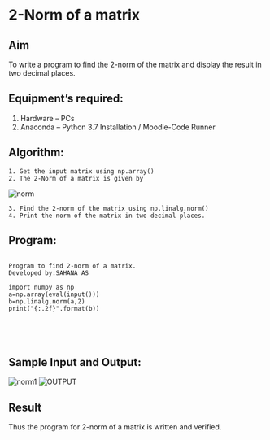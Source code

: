 # 2-Norm of a matrix
## Aim
To write a program to find the 2-norm of the matrix and display the result in two decimal places.
## Equipment’s required:
1.	Hardware – PCs
2.	Anaconda – Python 3.7 Installation / Moodle-Code Runner
## Algorithm:
	1. Get the input matrix using np.array()
	2. The 2-Norm of a matrix is given by 
![norm](./normeqn1.jpg)
    
    3. Find the 2-norm of the matrix using np.linalg.norm()
	4. Print the norm of the matrix in two decimal places.
## Program:
```

Program to find 2-norm of a matrix.
Developed by:SAHANA AS

import numpy as np
a=np.array(eval(input()))
b=np.linalg.norm(a,2)
print("{:.2f}".format(b))





```
## Sample Input and Output:
![norm1](./input.jpg)
![OUTPUT](/norm.png)

## Result
Thus the program for 2-norm of a matrix is written and verified.
